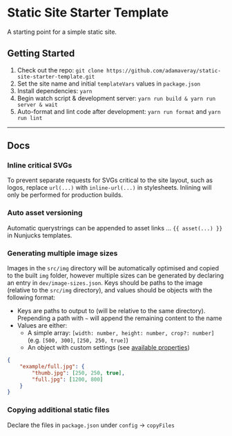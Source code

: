 Static Site Starter Template
============================

A starting point for a simple static site.

## Getting Started

1. Check out the repo: `git clone https://github.com/adamaveray/static-site-starter-template.git`
2. Set the site name and initial `templateVars` values in `package.json`
3. Install dependencies: `yarn`
4. Begin watch script & development server: `yarn run build & yarn run server & wait`
5. Auto-format and lint code after development: `yarn run format` and `yarn run lint`

-----

## Docs

### Inline critical SVGs

To prevent separate requests for SVGs critical to the site layout, such as logos, replace `url(...)` with `inline-url(...)` in stylesheets. Inlining will only be performed for production builds.

### Auto asset versioning

Automatic querystrings can be appended to asset links ... `{{ asset(...) }}` in Nunjucks templates.

### Generating multiple image sizes

Images in the `src/img` directory will be automatically optimised and copied to the built `img` folder, however multiple sizes can be generated by declaring an entry in `dev/image-sizes.json`. Keys should be paths to the image (relative to the `src/img` directory), and values should be objects with the following format:

- Keys are paths to output to (will be relative to the same directory). Prepending a path with `~` will append the remaining content to the name 
- Values are either:
    - A simple array: `[width: number, height: number, crop?: number]` (e.g. `[500, 300]`, `[250, 250, true]`)
    - An object with custom settings (see [available properties](https://github.com/dcgauld/gulp-responsive-images#options))

```json
{
    "example/full.jpg": {
        "thumb.jpg": [250, 250, true],
        "full.jpg": [1200, 800]
    }
}
```

### Copying additional static files

Declare the files in `package.json` under `config` → `copyFiles`
